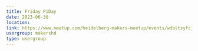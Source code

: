 ```yaml
---
title: Friday PiDay
date: 2023-06-30
location: 
link: https://www.meetup.com/heidelberg-makers-meetup/events/wdbltsyfcjbnc/
usergroup: makershd
type: usergroup
---
```

